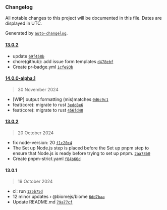 ### Changelog

All notable changes to this project will be documented in this file. Dates are displayed in UTC.

Generated by [`auto-changelog`](https://github.com/CookPete/auto-changelog).

#### [13.0.2](https://github.com/SynoPkg/SynoPkg/compare/14.0.0-alpha.4...13.0.2)

- update [`69f458b`](https://github.com/synopkg/synopkg/commit/69f458bbf5ff7491326e956bcf73a012dcf6e653)
- chore(github): add issue form templates [`d478ebf`](https://github.com/synopkg/synopkg/commit/d478ebf413ba3e1d2ac6cc0ae8dfc71cd43b0815)
- Create pr-badge.yml [`1cfe93b`](https://github.com/synopkg/synopkg/commit/1cfe93b946039f829b2b575a3bc978b8aca4f6c9)

#### [14.0.0-alpha.1](https://github.com/synopkg/synopkg/compare/13.0.2...14.0.0-alpha.1)

> 30 November 2024

- [WIP] output formatting (mis)matches [`0d6c9c1`](https://github.com/synopkg/synopkg/commit/0d6c9c1ede303488d71a7ca7ce84f80f8d5c890e)
- feat(core): migrate to rust [`3edd8e6`](https://github.com/synopkg/synopkg/commit/3edd8e60d0a635645f30c7609f5c21cdd33eec93)
- feat(core): migrate to rust [`456fd40`](https://github.com/synopkg/synopkg/commit/456fd4004aa749484fad2503bd36a0c8bb58ace2)

#### [13.0.2](https://github.com/synopkg/synopkg/compare/13.0.1...13.0.2)

> 20 October 2024

- fix node-version: 20 [`f1c20c4`](https://github.com/synopkg/synopkg/commit/f1c20c4e39b6153684008a89eba0ffd8baa71ab4)
- The Set up Node.js step is placed before the Set up pnpm step to ensure that Node.js is ready before trying to set up pnpm. [`2aa78b0`](https://github.com/synopkg/synopkg/commit/2aa78b03b6e342c35b50c859ffe5bdd92a9f218b)
- Create pnpm-strict.yaml [`f84b66d`](https://github.com/synopkg/synopkg/commit/f84b66d2b7d6fd9f79222ebd27d20f60b906cfb9)

#### 13.0.1

> 19 October 2024

- ci: run [`125b75d`](https://github.com/synopkg/synopkg/commit/125b75da449639f2c66cb77f981e75f997e0604d)
- 12 minor updates › @biomejs/biome [`6dd7baa`](https://github.com/synopkg/synopkg/commit/6dd7baa09a949a32e1fada5ac6d368ce7d8c2226)
- Update README.md [`79a77cf`](https://github.com/synopkg/synopkg/commit/79a77cf32a8f41fed7028dea28e629951bc796dd)